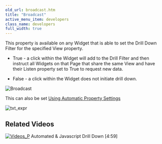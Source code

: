 ```yaml
---
old_url: broadcast.htm
title: "Broadcast"
active_menu_item: developers
class_name: developers
full_width: true
---
```



This property is available on any Widget that is able to set the Drill Down Filter for the specified View property.

 - True - a click within the Widget will add to the Drill Filter and then instruct all Widgets on that Page that share the same View and have their Listen property set to True to request new data.

 - False - a click within the Widget does not initiate drill down.

![Broadcast](/img/docs/broadcast.zoom95.png)

This can also be set [Using Automatic Property Settings](/developers/documentation/product-guide/advanced-features/data-integration-reporting-dashboards/data-section-properties/using-automatic-property-setti)

![txt\_expr](/img/docs/auto_property_settings.zoom58.png)

## Related Videos

[![Videos\_P](/img/docs/videos_p.png)](http://www.youtube.com/v/t-MozAiRF0Q?autoplay=1&hd=1&fs=1&showsearch=0&rel=0&) Automated & Javascript Drill Down [4:59]


